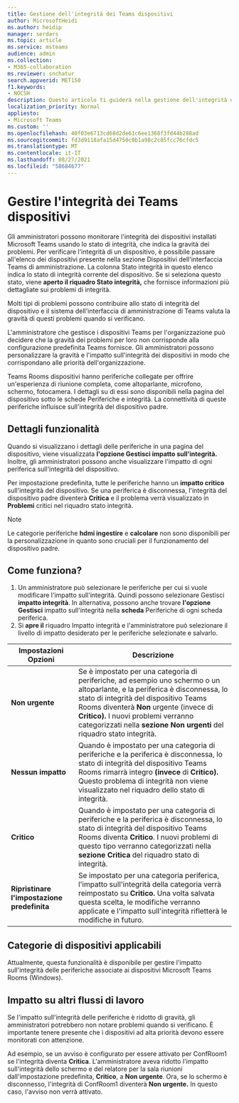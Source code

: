 ```yaml
---
title: Gestione dell'integrità dei Teams dispositivi
author: MicrosoftHeidi
ms.author: heidip
manager: serdars
ms.topic: article
ms.service: msteams
audience: admin
ms.collection:
- M365-collaboration
ms.reviewer: snchatur
search.appverid: MET150
f1.keywords:
- NOCSH
description: Questo articolo ti guiderà nella gestione dell'integrità dei Teams, dei dispositivi in cui sono Microsoft Teams installati.
localization_priority: Normal
appliesto:
- Microsoft Teams
ms.custom: ''
ms.openlocfilehash: 40f03e6713cd68d2de61c6ee1368f3fd44b288ad
ms.sourcegitcommit: fd3d9118afa15d4750c0b1a98c2c85fcc76cfdc5
ms.translationtype: MT
ms.contentlocale: it-IT
ms.lasthandoff: 08/27/2021
ms.locfileid: "58684677"
---
```

# <a name="manage-the-health-of-teams-devices"></a>Gestire l'integrità dei Teams dispositivi

Gli amministratori possono monitorare l'integrità dei dispositivi installati Microsoft Teams usando lo stato di integrità, che indica la gravità dei problemi. Per verificare l'integrità di un dispositivo, è possibile  passare all'elenco dei dispositivi presente nella sezione Dispositivi dell'interfaccia Teams di amministrazione. La colonna Stato integrità in questo elenco indica lo stato di integrità corrente del dispositivo. Se si seleziona questo stato, viene **aperto il riquadro Stato integrità,** che fornisce informazioni più dettagliate sui problemi di integrità.

Molti tipi di problemi possono contribuire allo stato di integrità del dispositivo e il sistema dell'interfaccia di amministrazione di Teams valuta la gravità di questi problemi quando si verificano.

L'amministratore che gestisce i dispositivi Teams per l'organizzazione può decidere che la gravità dei problemi per loro non corrisponde alla configurazione predefinita Teams fornisce. Gli amministratori possono personalizzare la gravità e l'impatto sull'integrità dei dispositivi in modo che corrispondano alle priorità dell'organizzazione.

Teams Rooms dispositivi hanno periferiche collegate per offrire un'esperienza di riunione completa, come altoparlante, microfono, schermo, fotocamera. I dettagli su di essi sono disponibili nella pagina del dispositivo sotto le schede Periferiche e integrità. La connettività di queste periferiche influisce sull'integrità del dispositivo padre.

## <a name="feature-details"></a>Dettagli funzionalità

Quando si visualizzano i dettagli delle periferiche in una pagina del dispositivo, viene visualizzata **l'opzione Gestisci impatto sull'integrità.** Inoltre, gli amministratori possono anche visualizzare l'impatto di ogni periferica sull'integrità del dispositivo.

Per impostazione predefinita, tutte le periferiche hanno un **impatto critico** sull'integrità del dispositivo. Se una periferica è disconnessa, l'integrità del dispositivo padre diventerà **Critica** e il problema verrà visualizzato in **Problemi** critici nel riquadro stato integrità.

> [!NOTE]
> Le categorie periferiche **hdmi ingestire** e **calcolare** non sono disponibili per la personalizzazione in quanto sono cruciali per il funzionamento del dispositivo padre.

## <a name="how-does-this-work"></a>Come funziona?

1. Un amministratore può selezionare le periferiche per cui si vuole modificare l'impatto sull'integrità. Quindi possono selezionare Gestisci **impatto integrità**. In alternativa, possono anche trovare **l'opzione Gestisci** impatto sull'integrità nella **scheda** Periferiche di ogni scheda periferica.
1. Si **apre il** riquadro Impatto integrità e l'amministratore può selezionare il livello di impatto desiderato per le periferiche selezionate e salvarlo.

| Impostazioni Opzioni | Descrizione |
|------------------|-------------|
| **Non urgente** | Se è impostato per una categoria di periferiche, ad esempio uno schermo o un altoparlante, e la periferica è disconnessa, lo stato di integrità del dispositivo Teams Rooms diventerà **Non** urgente (invece di **Critico).** I nuovi problemi verranno categorizzati nella **sezione Non urgenti** del riquadro stato integrità.|
| **Nessun impatto** | Quando è impostato per una categoria di periferiche e la periferica è disconnessa, lo stato di integrità del dispositivo Teams Rooms rimarrà integro **(invece** di **Critico).** Questo problema di integrità non viene visualizzato nel riquadro dello stato di integrità.|
| **Critico** | Quando è impostato per una categoria di periferiche e la periferica è disconnessa, lo stato di integrità del dispositivo Teams Rooms diventa **Critico**. I nuovi problemi di questo tipo verranno categorizzati nella **sezione Critica** del riquadro stato di integrità.|
| **Ripristinare l'impostazione predefinita** | Se impostato per una categoria periferica, l'impatto sull'integrità della categoria verrà reimpostato su **Critico.** Una volta salvata questa scelta, le modifiche verranno applicate e l'impatto sull'integrità rifletterà le modifiche in futuro.|

## <a name="applicable-device-categories"></a>Categorie di dispositivi applicabili

Attualmente, questa funzionalità è disponibile per gestire l'impatto sull'integrità delle periferiche associate ai dispositivi Microsoft Teams Rooms (Windows).

## <a name="impact-on-other-workflows"></a>Impatto su altri flussi di lavoro

Se l'impatto sull'integrità delle periferiche è ridotto di gravità, gli amministratori potrebbero non notare problemi quando si verificano. È importante tenere presente che i dispositivi ad alta priorità devono essere monitorati con attenzione.

Ad esempio, se un avviso è configurato per essere attivato per ConfRoom1 se l'integrità diventa **Critica**. L'amministratore aveva ridotto l'impatto sull'integrità dello schermo e del relatore per la sala riunioni dall'impostazione predefinita, **Critico**, a **Non urgente**. Ora, se lo schermo è disconnesso, l'integrità di ConfRoom1 diventerà **Non urgente.** In questo caso, l'avviso non verrà attivato.
